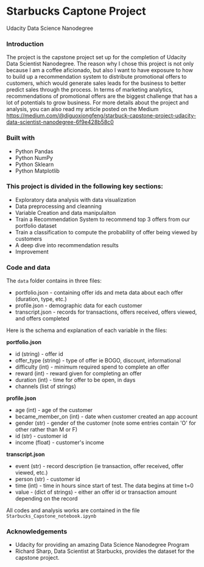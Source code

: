 # Starbucks Captone Project
Udacity Data Science Nanodegree

### Introduction
The project is the capstone project set up for the completion of Udacity Data Scientist Nanodegree. The reason why I chose this project is not only because I am a coffee aficionado, but also I want to have exposure to how to build up a recommendation system to distribute promotional offers to customers, which would generate sales leads for the business to better predict sales through the process. In terms of marketing analytics, recommendations of promotional offers are the biggest challenge that has a lot of potentials to grow business. For more details about the project and analysis, you can also read my article posted on the Medium https://medium.com/@diguoxiongfeng/starbuck-capstone-project-udacity-data-scientist-nanodegree-6f9e428b58c0

### Built with
- Python Pandas
- Python NumPy
- Python Sklearn
- Python Matplotlib

### This project is divided in the following key sections:
- Exploratory data analysis with data visualization
- Data preprocessing and cleanning
- Variable Creation and data manipulaiton
- Train a Recommendation System to recommend top 3 offers from our portfolio dataset
- Train a classification to compute the probability of offer being viewed by customers
- A deep dive into recommendation results 
- Improvement

### Code and data
The `data` folder contains in three files:

* portfolio.json - containing offer ids and meta data about each offer (duration, type, etc.)
* profile.json - demographic data for each customer
* transcript.json - records for transactions, offers received, offers viewed, and offers completed

Here is the schema and explanation of each variable in the files:

**portfolio.json**
* id (string) - offer id
* offer_type (string) - type of offer ie BOGO, discount, informational
* difficulty (int) - minimum required spend to complete an offer
* reward (int) - reward given for completing an offer
* duration (int) - time for offer to be open, in days
* channels (list of strings)

**profile.json**
* age (int) - age of the customer 
* became_member_on (int) - date when customer created an app account
* gender (str) - gender of the customer (note some entries contain 'O' for other rather than M or F)
* id (str) - customer id
* income (float) - customer's income

**transcript.json**
* event (str) - record description (ie transaction, offer received, offer viewed, etc.)
* person (str) - customer id
* time (int) - time in hours since start of test. The data begins at time t=0
* value - (dict of strings) - either an offer id or transaction amount depending on the record

All codes and analysis works are contained in the file `Starbucks_Capstone_notebook.ipynb`


### Acknowledgements

- Udacity for providing an amazing Data Science Nanodegree Program
- Richard Sharp, Data Scientist at Starbucks, provides the dataset for the capstone project.
